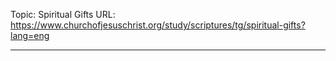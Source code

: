 Topic: Spiritual Gifts
URL: https://www.churchofjesuschrist.org/study/scriptures/tg/spiritual-gifts?lang=eng

---

